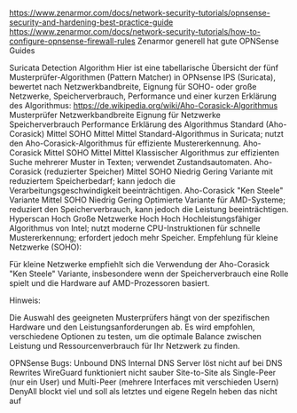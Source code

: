 https://www.zenarmor.com/docs/network-security-tutorials/opnsense-security-and-hardening-best-practice-guide
https://www.zenarmor.com/docs/network-security-tutorials/how-to-configure-opnsense-firewall-rules
Zenarmor generell hat gute OPNSense Guides

Suricata Detection Algorithm
​Hier ist eine tabellarische Übersicht der fünf Musterprüfer-Algorithmen (Pattern Matcher) in OPNsense IPS (Suricata), bewertet nach Netzwerkbandbreite, Eignung für SOHO- oder große Netzwerke, Speicherverbrauch, Performance und einer kurzen Erklärung des Algorithmus:​
https://de.wikipedia.org/wiki/Aho-Corasick-Algorithmus
Musterprüfer	Netzwerkbandbreite	Eignung für Netzwerke	Speicherverbrauch	Performance	Erklärung des Algorithmus
Standard (Aho-Corasick)	Mittel	SOHO	Mittel	Mittel	Standard-Algorithmus in Suricata; nutzt den Aho-Corasick-Algorithmus für effiziente Mustererkennung.
Aho-Corasick	Mittel	SOHO	Mittel	Mittel	Klassischer Algorithmus zur effizienten Suche mehrerer Muster in Texten; verwendet Zustandsautomaten.
Aho-Corasick (reduzierter Speicher)	Mittel	SOHO	Niedrig	Gering	Variante mit reduziertem Speicherbedarf; kann jedoch die Verarbeitungsgeschwindigkeit beeinträchtigen.
Aho-Corasick "Ken Steele" Variante	Mittel	SOHO	Niedrig	Gering	Optimierte Variante für AMD-Systeme; reduziert den Speicherverbrauch, kann jedoch die Leistung beeinträchtigen.
Hyperscan	Hoch	Große Netzwerke	Hoch	Hoch	Hochleistungsfähiger Algorithmus von Intel; nutzt moderne CPU-Instruktionen für schnelle Mustererkennung; erfordert jedoch mehr Speicher.
Empfehlung für kleine Netzwerke (SOHO):

Für kleine Netzwerke empfiehlt sich die Verwendung der Aho-Corasick "Ken Steele" Variante, insbesondere wenn der Speicherverbrauch eine Rolle spielt und die Hardware auf AMD-Prozessoren basiert. ​

Hinweis:

Die Auswahl des geeigneten Musterprüfers hängt von der spezifischen Hardware und den Leistungsanforderungen ab. Es wird empfohlen, verschiedene Optionen zu testen, um die optimale Balance zwischen Leistung und Ressourcenverbrauch für Ihr Netzwerk zu finden.

OPNSense Bugs:
Unbound DNS Internal DNS Server löst nicht auf bei DNS Rewrites
WireGuard funktioniert nicht sauber Site-to-Site als Single-Peer (nur ein User) und Multi-Peer (mehrere Interfaces mit verschieden Usern)
DenyAll blockt viel und soll als letztes und eigene Regeln heben das nicht auf